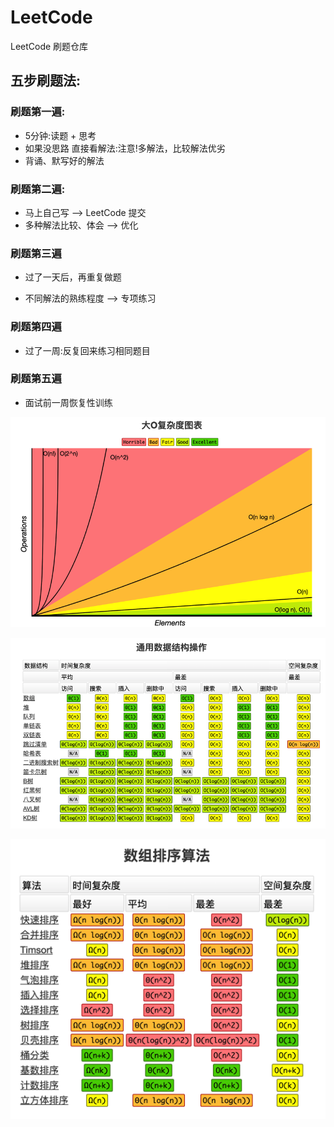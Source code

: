 # LeetCode
LeetCode 刷题仓库

## 五步刷题法:

### 刷题第一遍:

- 5分钟:读题 + 思考
- 如果没思路 直接看解法:注意!多解法，比较解法优劣 
- 背诵、默写好的解法 

### 刷题第二遍:

- 马上自己写 —> LeetCode 提交 
- 多种解法比较、体会 —> 优化 

### 刷题第三遍 

- 过了一天后，再重复做题

- 不同解法的熟练程度 —> 专项练习 

### 刷题第四遍 

- 过了一周:反复回来练习相同题目 

### 刷题第五遍 

- 面试前一周恢复性训练 



![大O复杂度图表](./image/大O复杂度图表.png)



![通用数据结构操作](./image/通用数据结构操作.png)

![数组排序算法](./image/数组排序算法.png)



